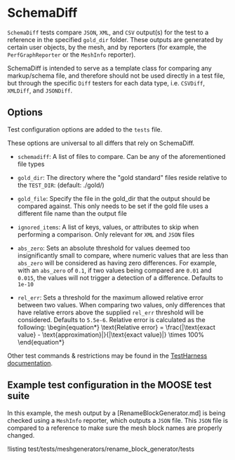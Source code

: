 # SchemaDiff

`SchemaDiff` tests compare `JSON`, `XML`, and `CSV` output(s) for the test to a reference in the specified
`gold_dir` folder. These outputs are generated by certain user objects, by the mesh, and by reporters (for example,
the `PerfGraphReporter` or the `MeshInfo` reporter).

SchemaDiff is intended to serve as a template class for comparing any markup/schema file, and therefore should not be used directly in a test file, but through the specific `Diff` testers for each data type, i.e. `CSVDiff`, `XMLDiff`, and `JSONDiff`.

## Options

Test configuration options are added to the `tests` file.

These options are universal to all differs that rely on SchemaDiff. 

- `schemadiff`: A list of files to compare. Can be any of the aforementioned file types

- `gold_dir`: The directory where the "gold standard" files reside relative to the `TEST_DIR`: (default: ./gold/)

- `gold_file`: Specify the file in the gold_dir that the output should be compared against. This only needs to be set if the gold file uses a different file name than the output file

- `ignored_items`: A list of keys, values, or attributes to skip when performing a comparison. Only relevant for `XML` and `JSON` files

- `abs_zero`:  Sets an absolute threshold for values deemed too insignificantly small to compare, where numeric values that are less than `abs_zero` will be considered as having zero differences. For example, with an `abs_zero` of `0.1`, if two values being compared are `0.01` and `0.015`, the values will not trigger a detection of a difference. Defaults to `1e-10`

- `rel_err`: Sets a threshold for the maximum allowed relative error between two values. When comparing two values, only differences that have relative errors above the supplied `rel_err` threshold will be considered. Defaults to `5.5e-6`. Relative error is calculated as the following:
  \begin{equation*}
  \text{Relative error} = \frac{|\text{exact value} - \text{approximation}|}{|\text{exact value}|} \times 100\%
  \end{equation*}

Other test commands & restrictions may be found in the [TestHarness documentation](TestHarness.md).

## Example test configuration in the MOOSE test suite

In this example, the mesh output by a [RenameBlockGenerator.md] is being checked using a
`MeshInfo` reporter, which outputs a `JSON` file. This `JSON` file is compared to a reference to
make sure the mesh block names are properly changed.

!listing test/tests/meshgenerators/rename_block_generator/tests

